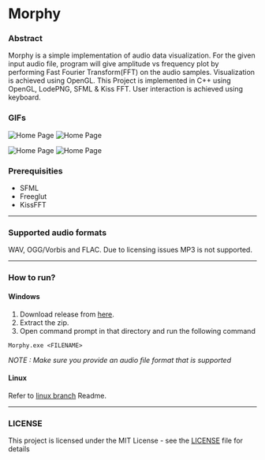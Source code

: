 # Morphy

### Abstract
Morphy is a simple implementation of audio data visualization. For the given input audio file, program will give amplitude vs frequency plot by performing Fast Fourier Transform(FFT) on the audio samples. Visualization is achieved using OpenGL. This Project is implemented in C++ using OpenGL, LodePNG, SFML & Kiss FFT. User interaction is achieved using keyboard.

### GIFs
![Home Page](/assets/bars.gif)   ![Home Page](/assets/circle3d-2.gif)

![Home Page](/assets/color-pentagon.gif)   ![Home Page](/assets/particle-circle.gif)

### Prerequisities
* SFML
* Freeglut
* KissFFT

***

### Supported audio formats
WAV, OGG/Vorbis and FLAC. Due to licensing issues MP3 is not supported.

***

### How to run?
#### Windows
1. Download release from [here](https://github.com/vishnu-dev/Morphy/releases/latest).
2. Extract the zip.
3. Open command prompt in that directory and run the following command
```batch
Morphy.exe <FILENAME>
```
_NOTE : Make sure you provide an audio file format that is supported_ 
#### Linux
Refer to [linux branch](https://github.com/vishnu-dev/Morphy-Music-Visualizer/tree/linux) Readme.
***

### LICENSE
This project is licensed under the MIT License - see the [LICENSE](LICENSE) file for details

